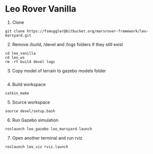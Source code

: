 # Leo Rover Vanilla #

1. Clone
```
git clone https://fsmuggler@bitbucket.org/marsrover-framework/leo-marsyard.git
```
2. Remove /build, /devel and /logs folders if they still exist
```
cd leo_vanilla
cd leo_ws
rm -rf build devel logs
```
3. Copy model of terrain to gazebo models folder
```

```
4. Build workspace
```
catkin_make
```
5. Source workspace
```
source devel/setup.bash
```
6. Run Gazebo simulation
```
roslaunch leo_gazebo leo_marsyard.launch
```
7. Open another terminal and run rviz
```
roslaunch leo_viz rviz.launch
```

